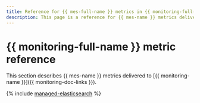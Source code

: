 ```yaml
---
title: Reference for {{ mes-full-name }} metrics in {{ monitoring-full-name }}
description: This page is a reference for {{ mes-name }} metrics delivered to {{ monitoring-full-name }}.
---
```


# {{ monitoring-full-name }} metric reference

This section describes {{ mes-name }} metrics delivered to [{{ monitoring-name }}]({{ monitoring-doc-links }}).

{% include [managed-elasticsearch](../_includes/monitoring/metrics-ref/managed-elasticsearch.md) %}
